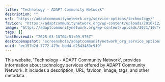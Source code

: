 ```yaml
---
title: "Technology - ADAPT Community Network"
description: ""
url: "https://adaptcommunitynetwork.org/service-options/technology/"
favicon: "https://adaptcommunitynetwork.org/wp-content/uploads/2016/12/cropped-favicon-32x32.png"
image: "https://adaptcommunitynetwork.org/wp-content/uploads/2021/10/TechWorks_086-768x513-1.jpg"
tags: []
lastReviewAt: "2025-03-18T04:51:09.976Z"
desktopSnapshot: "screenshots/adaptcommunitynetwork_org_service_options_technology.png"
uuid: "ec157d2d-7772-479c-bbd4-d2543480c919"
---
```

This website, 'Technology - ADAPT Community Network', provides information about technology services offered by ADAPT Community Network. It includes a description, URL, favicon, image, tags, and other metadata.